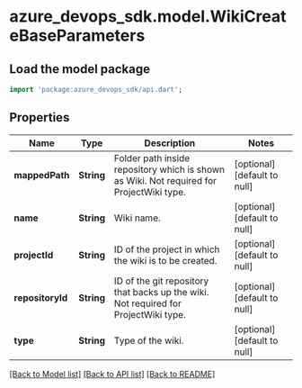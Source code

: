 # azure_devops_sdk.model.WikiCreateBaseParameters

## Load the model package
```dart
import 'package:azure_devops_sdk/api.dart';
```

## Properties
Name | Type | Description | Notes
------------ | ------------- | ------------- | -------------
**mappedPath** | **String** | Folder path inside repository which is shown as Wiki. Not required for ProjectWiki type. | [optional] [default to null]
**name** | **String** | Wiki name. | [optional] [default to null]
**projectId** | **String** | ID of the project in which the wiki is to be created. | [optional] [default to null]
**repositoryId** | **String** | ID of the git repository that backs up the wiki. Not required for ProjectWiki type. | [optional] [default to null]
**type** | **String** | Type of the wiki. | [optional] [default to null]

[[Back to Model list]](../README.md#documentation-for-models) [[Back to API list]](../README.md#documentation-for-api-endpoints) [[Back to README]](../README.md)


